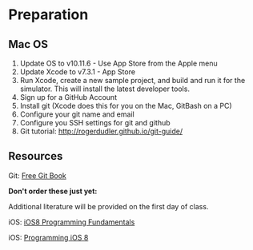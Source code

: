 Preparation
==========

## Mac OS

1. Update OS to v10.11.6 - Use App Store from the Apple menu
2. Update Xcode to v7.3.1 - App Store
3. Run Xcode, create a new sample project, and build and run it for the simulator. This will install the latest developer tools.
4. Sign up for a GitHub Account
5. Install git (Xcode does this for you on the Mac, GitBash on a PC)
6. Configure your git name and email
7. Configure you SSH settings for git and github
8. Git tutorial: http://rogerdudler.github.io/git-guide/


## Resources

Git: [Free Git Book](https://git-scm.com/book/en/v2)

**Don't order these just yet:**

Additional literature will be provided on the first day of class.

iOS: [iOS8 Programming Fundamentals](http://www.amazon.com/iOS-Programming-Fundamentals-Swift-Basics/dp/1491908904/)

iOS: [Programming iOS 8](http://www.amazon.com/Programming-iOS-Views-Controllers-Frameworks/dp/1491908734/)
